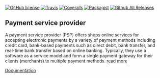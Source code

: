 [![GitHub license](https://img.shields.io/badge/license-MIT-blue.svg)](https://raw.githubusercontent.com/kosatyi/ipsp-php/master/LICENSE)
[![Travis](https://img.shields.io/travis/kosatyi/ipsp-php.svg)]()
[![Coveralls](https://img.shields.io/coveralls/kosatyi/ipsp-php.svg)]()
[![Packagist](https://img.shields.io/packagist/v/kosatyi/ipsp-php.svg)]()
[![Github All Releases](https://img.shields.io/github/downloads/kosatyi/ipsp-php/total.svg)]()

## Payment service provider
A payment service provider (PSP) offers shops online services for accepting electronic payments by a variety of payment methods including credit card, bank-based payments such as direct debit, bank transfer, and real-time bank transfer based on online banking. Typically, they use a software as a service model and form a single payment gateway for their clients (merchants) to multiple payment methods.
[read more](https://en.wikipedia.org/wiki/Payment_service_provider)


[Documentation](https://kosatyi.github.io/ipsp-php/)